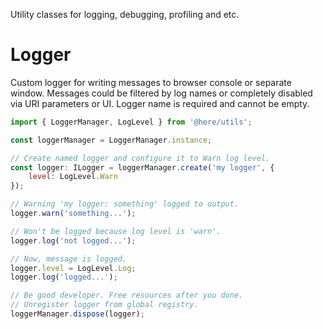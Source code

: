 Utility classes for logging, debugging, profiling and etc.

# Logger
Custom logger for writing messages to browser console or separate window.
Messages could be filtered by log names or completely disabled via URI parameters or UI.
Logger name is required and cannot be empty.

```javascript
import { LoggerManager, LogLevel } from '@here/utils';

const loggerManager = LoggerManager.instance;

// Create named logger and configure it to Warn log level.
const logger: ILogger = loggerManager.create('my logger', {
    level: LogLevel.Warn
});

// Warning 'my logger: something' logged to output.
logger.warn('something...');

// Won't be logged because log level is 'warn'.
logger.log('not logged...');

// Now, message is logged.
logger.level = LogLevel.Log;
logger.log('logged...');

// Be good developer. Free resources after you done.
// Unregister logger from global registry.
loggerManager.dispose(logger);

```
